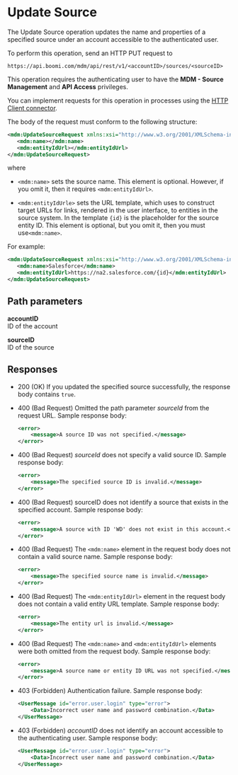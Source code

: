 # Update Source 

<head>
  <meta name="guidename" content="DataHub"/>
  <meta name="context" content="GUID-96e63809-9a90-4727-b558-6b9174ea7859"/>
</head>

The Update Source operation updates the name and properties of a specified source under an account accessible to the authenticated user.

To perform this operation, send an HTTP PUT request to

`https://api.boomi.com/mdm/api/rest/v1/<accountID>/sources/<sourceID>`

This operation requires the authenticating user to have the **MDM - Source Management** and **API Access** privileges.

You can implement requests for this operation in processes using the [HTTP Client connector](/docs/Atomsphere/Integration/Connectors/r-atm-HTTP_Client_connector_d64af80e-febe-4cd2-89ad-e3d0fc53c502.md).

The body of the request must conform to the following structure:

``` xml
<mdm:UpdateSourceRequest xmlns:xsi="http://www.w3.org/2001/XMLSchema-instance" xmlns:mdm="http://mdm.api.platform.boomi.com/">
   <mdm:name></mdm:name>
   <mdm:entityIdUrl></mdm:entityIdUrl>
</mdm:UpdateSourceRequest>
```

where

-   `<mdm:name>` sets the source name. This element is optional. However, if you omit it, then it requires `<mdm:entityIdUrl>`.

-   `<mdm:entityIdUrle>` sets the URL template, which uses to construct target URLs for links, rendered in the user interface, to entities in the source system. In the template `{id}` is the placeholder for the source entity ID. This element is optional, but you omit it, then you must use`<mdm:name>`.


For example:

``` xml
<mdm:UpdateSourceRequest xmlns:xsi="http://www.w3.org/2001/XMLSchema-instance" xmlns:mdm="http://mdm.api.platform.boomi.com/">
   <mdm:name>Salesforce</mdm:name>
   <mdm:entityIdUrl>https://na2.salesforce.com/{id}</mdm:entityIdUrl>
</mdm:UpdateSourceRequest>
```

## Path parameters 

**accountID**  
ID of the account

**sourceID**  
ID of the source


## Responses  

-   200 \(OK\) If you updated the specified source successfully, the response body contains `true`.

-   400 \(Bad Request\) Omitted the path parameter *sourceId* from the request URL. Sample response body:

    ``` xml
    <error>
        <message>A source ID was not specified.</message>
    </error>
    ```

-   400 \(Bad Request\) *sourceId* does not specify a valid source ID. Sample response body:

    ``` xml
    <error>
        <message>The specified source ID is invalid.</message>
    </error>
    ```
- 400 (Bad Request) sourceID does not identify a source that exists in the specified account. Sample response body:

    ```xml
    <error>
        <message>A source with ID 'WD' does not exist in this account.</message>
    </error>
    ```

-   400 \(Bad Request\) The `<mdm:name>` element in the request body does not contain a valid source name. Sample response body:

    ```xml 
    <error>
        <message>The specified source name is invalid.</message>
    </error>
    ```

-   400 \(Bad Request\) The `<mdm:entityIdUrl>` element in the request body does not contain a valid entity URL template. Sample response body:

    ```xml 
    <error>
        <message>The entity url is invalid.</message>
    </error>
    ```

-   400 \(Bad Request\) The `<mdm:name>` and `<mdm:entityIdUrl>` elements were both omitted from the request body. Sample response body:

    ``` xml
    <error>
        <message>A source name or entity ID URL was not specified.</message>
    </error>
    ```

- 403 (Forbidden) Authentication failure. Sample response body:

    ```xml
    <UserMessage id="error.user.login" type="error">
        <Data>Incorrect user name and password combination.</Data>
    </UserMessage>
    ```

- 403 (Forbidden) *accountID* does not identify an account accessible to the authenticating user. Sample response body:

    ```xml
    <UserMessage id="error.user.login" type="error">
        <Data>Incorrect user name and password combination.</Data>
    </UserMessage>
    ```
